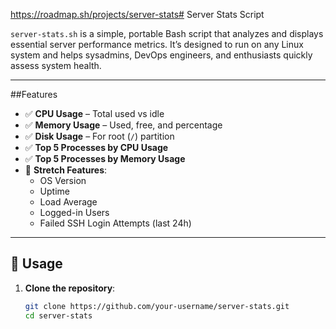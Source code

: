 https://roadmap.sh/projects/server-stats# Server Stats Script

`server-stats.sh` is a simple, portable Bash script that analyzes and displays essential server performance metrics. It’s designed to run on any Linux system and helps sysadmins, DevOps engineers, and enthusiasts quickly assess system health.

---

##Features

- ✅ **CPU Usage** – Total used vs idle
- ✅ **Memory Usage** – Used, free, and percentage
- ✅ **Disk Usage** – For root (`/`) partition
- ✅ **Top 5 Processes by CPU Usage**
- ✅ **Top 5 Processes by Memory Usage**
- 🔧 **Stretch Features**:
  - OS Version
  - Uptime
  - Load Average
  - Logged-in Users
  - Failed SSH Login Attempts (last 24h)

---

## 🚀 Usage

1. **Clone the repository**:
   ```bash
   git clone https://github.com/your-username/server-stats.git
   cd server-stats
